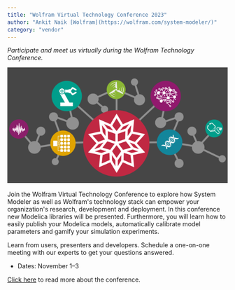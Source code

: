 ```yaml
---
title: "Wolfram Virtual Technology Conference 2023"
author: "Ankit Naik [Wolfram](https://wolfram.com/system-modeler/)"
category: "vendor"
---
```

*Participate and meet us virtually during the Wolfram Technology Conference.*

![Alt text](Wolfram-conference.png 'Wolfram Virtual Technology Conference 2023')

Join the Wolfram Virtual Technology Conference to explore how System Modeler as well as Wolfram's technology stack can empower your organization's research, development and deployment. In this conference new Modelica libraries will be presented. Furthermore, you will learn how to easily publish your Modelica models, automatically calibrate model parameters and gamify your simulation experiments.

Learn from users, presenters and developers. Schedule a one-on-one meeting with our experts to get your questions answered.


- Dates: November 1&ndash;3

[Click here](https://www.wolfram.com/events/technology-conference/2023/) to read more about the conference.
